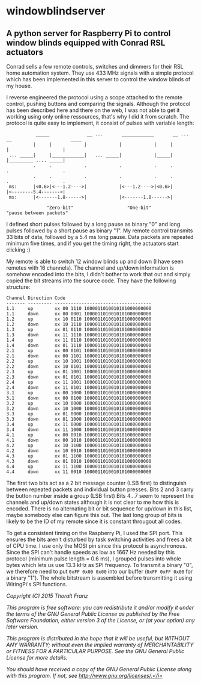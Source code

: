# windowblindserver

## A python server for Raspberry Pi to control window blinds equipped with Conrad RSL actuators

Conrad sells a few remote controls, switches and dimmers for their RSL home automation system. They use 433 MHz signals with a simple protocol which has been implemented in this server to control the window blinds of my house. 

I reverse engineered the protocol using a scope attached to the remote control, pushing buttons and comparing the signals. Although the protocol has been described here and there on the web, I was not able to get it working using only online ressources, that's why I did it from scratch. The protocol is quite easy to implement, it consist of pulses with variable length:

```
           _____              __ ...       ____________       __ ... __                      ____
          |     |            |            |            |     |         |                    |
 ... _____|     |____________|   ... _____|            |_____|         |_________ .... _____|
          .     .            .            .            .     .         .                    .
          .     .            .            .            .     .         .                    .
 ms:      |<0.6>|<---1.2---->|            |<---1.2---->|<0.6>|         |<--------5.4------->|
 ms:      |<-------1.8------>|            |<-------1.8------>|

               "Zero-bit"                    "One-bit"                "pause between packets"
```

I defined short pulses followed by a long pause as binary "0" and long pulses followed by a short pause as binary "1". My remote control transmits 33 bits of data, followed by a 5.4 ms long pause. Data packets are repeated minimum five times, and if you get the timing right, the actuators start clicking :)

My remote is able to switch 12 window blinds up and down (I have seen remotes with 16 channels). The channel and up/down information is somehow encoded into the bits, I didn't bother to work that out and simply copied the bit streams into the source code. They have the following structure:
```
Channel Direction Code
------- --------- ------------------------------------
1.1     up        xx 00 1110 1000011010010101000000000
1.1     down      xx 00 0001 1000011010010101000000000
1.2     up        xx 10 0110 1000011010010101000000000
1.2     down      xx 10 1110 1000011010010101000000000
1.3     up        xx 01 0110 1000011010010101000000000
1.3     down      xx 11 1110 1000011010010101000000000
1.4     up        xx 11 0110 1000011010010101000000000
1.4     down      xx 01 1110 1000011010010101000000000
2.1     up        xx 00 0101 1000011010010101000000000
2.1     down      xx 00 1101 1000011010010101000000000
2.2     up        xx 10 1001 1000011010010101000000000
2.2     down      xx 10 0101 1000011010010101000000000
2.3     up        xx 01 1001 1000011010010101000000000
2.3     down      xx 01 0101 1000011010010101000000000
2.4     up        xx 11 1001 1000011010010101000000000
2.4     down      xx 11 0101 1000011010010101000000000
3.1     up        xx 00 1000 1000011010010101000000000
3.1     down      xx 00 0100 1000011010010101000000000
3.2     up        xx 10 0000 1000011010010101000000000
3.2     down      xx 10 1000 1000011010010101000000000
3.3     up        xx 01 0000 1000011010010101000000000
3.3     down      xx 01 1000 1000011010010101000000000
3.4     up        xx 11 0000 1000011010010101000000000
3.4     down      xx 11 1000 1000011010010101000000000
4.1     up        xx 00 0010 1000011010010101000000000
4.1     down      xx 00 1010 1000011010010101000000000
4.2     up        xx 10 1100 1000011010010101000000000
4.2     down      xx 10 0010 1000011010010101000000000
4.3     up        xx 01 1100 1000011010010101000000000
4.3     down      xx 01 0010 1000011010010101000000000
4.4     up        xx 11 1100 1000011010010101000000000
4.4     down      xx 11 0010 1000011010010101000000000
````

The first two bits act as a 2 bit message counter (LSB first) to distinguish between repeated packets and individual button presses. Bits 2 and 3 carry the button number inside a group (LSB first) Bits 4...7 seem to represent the channels and up/down states although it is not clear to me how this is encoded. There is no alternating bit or bit sequence for up/down in this list, maybe somebody else can figure this out. The last long group of bits is likely to be the ID of my remote since it is constant througout all codes.

To get a consistent timing on the Raspberry Pi, I used the SPI port. This ensures the bits aren't disturbed by task switching activities and frees a bit of CPU time. I use only the MOSI pin since this protocol is asynchronous. Since the SPI can't handle speeds as low as 1667 Hz needed by this protocol (minimum pulse length = 0.6 ms), I grouped pulses into whole bytes which lets us use 13.3 kHz as SPI frequency. To transmit a binary "0", we therefore need to put ```0xFF 0x00 0x00``` into our buffer (```0xFF 0xFF 0x00``` for a binary "1"). The whole bitstream is assembled before transmitting it using WiringPi's SPI functions.

<i>Copyright (C) 2015 Thoralt Franz

This program is free software: you can redistribute it and/or modify
it under the terms of the GNU General Public License as published by
the Free Software Foundation, either version 3 of the License, or
(at your option) any later version.

This program is distributed in the hope that it will be useful,
but WITHOUT ANY WARRANTY; without even the implied warranty of
MERCHANTABILITY or FITNESS FOR A PARTICULAR PURPOSE.  See the
GNU General Public License for more details.

You should have received a copy of the GNU General Public License
along with this program.  If not, see http://www.gnu.org/licenses/.</i>
